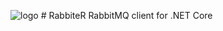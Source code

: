 ![logo](https://github.com/goOrn/RabbiteR/blob/master/docs/assets/icon.png) # RabbiteR
RabbitMQ client for .NET Core
